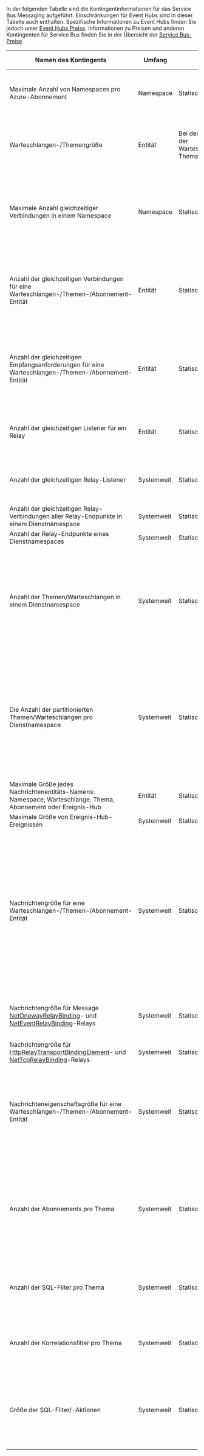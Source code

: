 In der folgenden Tabelle sind die Kontingentinformationen für das Service Bus Messaging aufgeführt. Einschränkungen für Event Hubs sind in dieser Tabelle auch enthalten. Spezifische Informationen zu Event Hubs finden Sie jedoch unter [Event Hubs Preise](http://azure.microsoft.com/pricing/details/event-hubs/). Informationen zu Preisen und anderen Kontingenten für Service Bus finden Sie in der Übersicht der [Service Bus-Preise](http://azure.microsoft.com/pricing/details/service-bus/).

|Namen des Kontingents|Umfang|Typ|Verhalten beim Überschreiten|Wert|
|---|---|---|---|---|
| Maximale Anzahl von Namespaces pro Azure-Abonnement|Namespace|Statisch|Nachfolgende Anforderungen für zusätzliche Namespaces werden vom Azure-Verwaltungsportal abgelehnt.|100|
|Warteschlangen-/Themengröße|Entität|Bei der Erstellung der Warteschlange/des Themas definiert.|Eingehende Nachrichten werden abgelehnt und vom aufrufenden Code wird eine Ausnahme empfangen.|1,2,3,4 oder 5 GB.<br /><br />Wenn die [Partitionierung](https://msdn.microsoft.com/library/dn520246.aspx) aktiviert ist, beträgt die maximale Warteschlangen-/Themengröße 80 GB.|
|Maximale Anzahl gleichzeitiger Verbindungen in einem Namespace|Namespace|Statisch|Nachfolgende Anforderungen für zusätzliche Verbindungen werden abgelehnt, und vom aufrufenden Code wird eine Ausnahme empfangen. REST-Vorgänge werden nicht zu den gleichzeitigen TCP-Verbindungen hinzugezählt.|NetMessaging: 1.000<br /><br />AMQP: 5.000|
|Anzahl der gleichzeitigen Verbindungen für eine Warteschlangen-/Themen-/Abonnement-Entität|Entität|Statisch|Nachfolgende Anforderungen für zusätzliche Verbindungen werden abgelehnt, und vom aufrufenden Code wird eine Ausnahme empfangen. REST-Vorgänge werden nicht zu den gleichzeitigen TCP-Verbindungen hinzugezählt.|Eingeschränkt durch den Grenzwert der gleichzeitigen Verbindungen pro Namespace.|
|Anzahl der gleichzeitigen Empfangsanforderungen für eine Warteschlangen-/Themen-/Abonnement-Entität|Entität|Statisch|Nachfolgende Empfangsanforderungen werden abgelehnt, und vom aufrufenden Code wird eine Ausnahme empfangen. Dieses Kontingent gilt für alle gleichzeitigen Empfangsvorgänge über alle Abonnements eines Themas hinweg.|5\.000|
|Anzahl der gleichzeitigen Listener für ein Relay|Entität|Statisch|Nachfolgende Anforderungen für zusätzliche Verbindungen werden abgelehnt, und vom aufrufenden Code wird eine Ausnahme empfangen.|25|
|Anzahl der gleichzeitigen Relay-Listener|Systemweit|Statisch|Nachfolgende Anforderungen für zusätzliche Verbindungen werden abgelehnt, und vom aufrufenden Code wird eine Ausnahme empfangen.|2\.000|
|Anzahl der gleichzeitigen Relay-Verbindungen aller Relay-Endpunkte in einem Dienstnamespace|Systemweit|Statisch|-|5.000|
|Anzahl der Relay-Endpunkte eines Dienstnamespaces|Systemweit|Statisch|-|10.000|
|Anzahl der Themen/Warteschlangen in einem Dienstnamespace|Systemweit|Statisch|Nachfolgende Anforderungen für die Erstellung eines neuen Themas oder einer neuen Warteschlange im Dienstnamespace werden abgelehnt. Daher wird bei der Konfiguration über das Verwaltungsportal eine Fehlermeldung generiert. Bei einem Aufruf aus dem Verwaltungs-API wird vom aufrufenden Code eine Ausnahme empfangen.|10.000<br /><br />Die Gesamtanzahl der Themen und Warteschlangen in einem Dienstnamespace muss kleiner gleich 10.000 betragen.|
|Die Anzahl der partitionierten Themen/Warteschlangen pro Dienstnamespace|Systemweit|Statisch|Nachfolgende Anforderungen für die Erstellung eines neuen partitionierten Themas oder einer neuen partitionierten Warteschlange im Dienstnamespace werden abgelehnt. Daher wird bei der Konfiguration über das Verwaltungsportal eine Fehlermeldung generiert. Bei einem Aufruf aus dem Verwaltungs-API wird vom aufrufenden Code eine **QuotaExceededException**-Ausnahme empfangen.|100<br /><br />Alle partitionierten Warteschlangen oder Themen werden dem Kontingent von 10.000 Entitäten pro Namespace zugerechnet.|
|Maximale Größe jedes Nachrichtenentitäts-Namens: Namespace, Warteschlange, Thema, Abonnement oder Ereignis-Hub|Entität|Statisch|-|50 Zeichen|
|Maximale Größe von Ereignis-Hub-Ereignissen|Systemweit|Statisch|-|256 KB|
|Nachrichtengröße für eine Warteschlangen-/Themen-/Abonnement-Entität|Systemweit|Statisch|Eingehende Nachrichten, die diese Kontingente überschreiten, werden abgelehnt und eine Ausnahme wird vom aufrufenden Code empfangen.|Maximale Nachrichtengröße: 256 KB. <br /><br />**Hinweis** Aus Gründen der Systemauslastung beträgt diese Begrenzung normalerweise etwas weniger als 256 KB.<br /><br />Maximale Headergröße: 64 KB<br /><br />Maximale Anzahl der Headereigenschaften im Eigenschaftenbehälter: **MaxValue**<br /><br />Maximale Größe der Eigenschaft im Eigenschaftenbehälter: Keine explizite Beschränkung. Beschränkung durch die maximale Headergröße.|
|Nachrichtengröße für Message [NetOnewayRelayBinding](https://msdn.microsoft.com/library/microsoft.servicebus.netonewayrelaybinding.aspx)- und [NetEventRelayBinding](https://msdn.microsoft.com/library/microsoft.servicebus.neteventrelaybinding.aspx)-Relays|Systemweit|Statisch|Eingehende Nachrichten, die dieses Kontingent überschreiten, werden abgelehnt und vom aufrufenden Code wird eine Ausnahme empfangen.|64 KB
|Nachrichtengröße für [HttpRelayTransportBindingElement](https://msdn.microsoft.com/library/microsoft.servicebus.httprelaytransportbindingelement.aspx)- und [NetTcpRelayBinding](https://msdn.microsoft.com/library/microsoft.servicebus.nettcprelaybinding.aspx)-Relays|Systemweit|Statisch|-|Unbegrenzt|
|Nachrichteneigenschaftsgröße für eine Warteschlangen-/Themen-/Abonnement-Entität|Systemweit|Statisch|Eine **SerializationException**-Ausnahme wird generiert.|Die maximale Nachrichteneigenschaftsgröße für jede Eigenschaft beträgt 32 K. Die kumulative Größe aller Eigenschaften darf 64 K nicht überschreiten. Dies gilt für den kompletten Header der [BrokeredMessage](https://msdn.microsoft.com/library/microsoft.servicebus.messaging.brokeredmessage.aspx), der sowohl über Benutzer- als auch über Systemeigenschaften verfügt (z. B. [SequenceNumber](https://msdn.microsoft.com/library/microsoft.servicebus.messaging.brokeredmessage.sequencenumber.aspx), [Label](https://msdn.microsoft.com/library/microsoft.servicebus.messaging.brokeredmessage.label.aspx), [MessageId](https://msdn.microsoft.com/library/microsoft.servicebus.messaging.brokeredmessage.messageid.aspx) usw.|
|Anzahl der Abonnements pro Thema|Systemweit|Statisch|Nachfolgende Aufforderungen für die Erstellung zusätzlicher Abonnements für das Thema werden abgelehnt. Daher wird bei der Konfiguration über das Verwaltungsportal eine Fehlermeldung angezeigt. Bei einem Aufruf aus dem Verwaltungs-API wird vom aufrufenden Code eine Ausnahme empfangen.|2.000|
|Anzahl der SQL-Filter pro Thema|Systemweit|Statisch|Nachfolgende Anforderungen für die Erstellung zusätzlicher Filter für das Thema werden abgelehnt, und vom aufrufenden Code wird eine Ausnahme empfangen.|2.000|
|Anzahl der Korrelationsfilter pro Thema|Systemweit|Statisch|Nachfolgende Anforderungen für die Erstellung zusätzlicher Filter für das Thema werden abgelehnt, und vom aufrufenden Code wird eine Ausnahme empfangen.|100.000|
|Größe der SQL-Filter/-Aktionen|Systemweit|Statisch|Nachfolgende Anforderungen für die Erstellung zusätzlicher Filter werden abgelehnt, und vom aufrufenden Code wird eine Ausnahme empfangen.|Maximale Länge der Bedingungszeichenfolge für Filter: 1.024 (1 K).<br /><br />Maximale Länge der Zeichenfolge für Regelaktionen: 1.024 (1 K).<br /><br />Maximale Anzahl der Ausdrücke pro Regelaktion: 32.|

<!----HONumber=July15_HO5-->